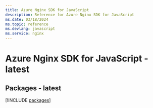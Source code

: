 ```yaml
---
title: Azure Nginx SDK for JavaScript
description: Reference for Azure Nginx SDK for JavaScript
ms.date: 03/18/2024
ms.topic: reference
ms.devlang: javascript
ms.service: nginx
---
```

# Azure Nginx SDK for JavaScript - latest
## Packages - latest
[!INCLUDE [packages](nginx-index.md)]